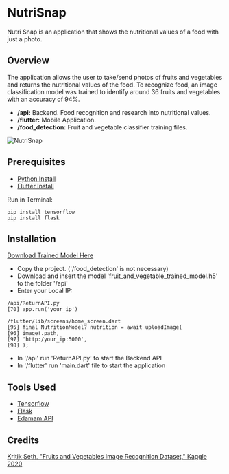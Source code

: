 # NutriSnap
Nutri Snap is an application that shows the nutritional values of a food with just a photo.

## Overview

The application allows the user to take/send photos of fruits and vegetables and returns the nutritional values of the food. To recognize food, an image classification model was trained to identify around 36 fruits and vegetables with an accuracy of 94%.

- **/api:** Backend. Food recognition and research into nutritional values.
- **/flutter:** Mobile Application.
- **/food_detection:** Fruit and vegetable classifier training files.

![NutriSnap](https://imgur.com/sWVdz4)

## Prerequisites
- [Python Install](https://www.python.org/downloads/)
- [Flutter Install](https://docs.flutter.dev/get-started/install)

Run in Terminal:
```
pip install tensorflow
pip install flask
```

## Installation
[Download Trained Model Here](https://drive.google.com/drive/folders/1KEwf_s9SDkonnZNCiyxEs7PFO6u3T8cj?usp=drive_link)

- Copy the project. ('/food_detection' is not necessary)
- Download and insert the model 'fruit_and_vegetable_trained_model.h5' to the folder '/api'
- Enter your Local IP:
```
/api/ReturnAPI.py
[70] app.run('your_ip')

/flutter/lib/screens/home_screen.dart
[95] final NutritionModel? nutrition = await uploadImage(
[96] image!.path,
[97] 'http:/your_ip:5000',
[98] );
```
- In '/api' run 'ReturnAPI.py' to start the Backend API
- In '/flutter' run 'main.dart' file to start the application

##  Tools Used
- [Tensorflow](https://www.tensorflow.org/)
- [Flask](https://flask.palletsprojects.com/en/3.0.x/)
- [Edamam API](https://www.edamam.com/)

## Credits
[Kritik Seth, "Fruits and Vegetables Image Recognition Dataset," Kaggle 2020](https://www.kaggle.com/kritikseth/fruit-and-vegetable-image-recognition)
